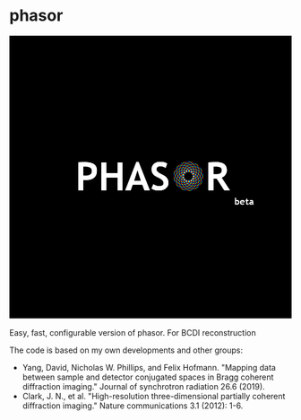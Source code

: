 # phasor
![Image description](/introLogo.png)


Easy, fast, configurable version of phasor. For BCDI reconstruction

The code is based on my own developments and other groups:
- Yang, David, Nicholas W. Phillips, and Felix Hofmann. "Mapping data between sample and detector conjugated spaces in Bragg coherent diffraction imaging." Journal of synchrotron radiation 26.6 (2019).
- Clark, J. N., et al. "High-resolution three-dimensional partially coherent diffraction imaging." Nature communications 3.1 (2012): 1-6.
